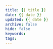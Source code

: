 ```yaml
---
title: {{ title }}
date: {{ date }}
updated: {{ date }}
archive: false
hide: false
keywords:
tags:
---
```

